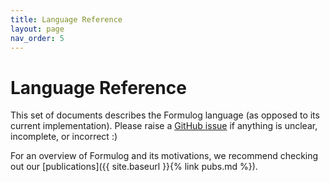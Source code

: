 ```yaml
---
title: Language Reference
layout: page
nav_order: 5
---
```


# Language Reference

This set of documents describes the Formulog language (as opposed to its current implementation).
Please raise a [GitHub issue](https://github.com/HarvardPL/formulog/issues/new) if anything is unclear, incomplete, or incorrect :)

For an overview of Formulog and its motivations, we recommend checking out our [publications]({{ site.baseurl }}{% link pubs.md %}).